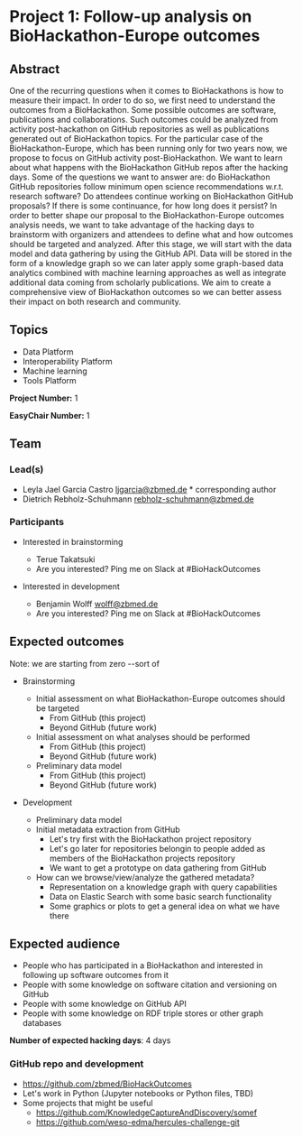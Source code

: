 # Project 1: Follow-up analysis on BioHackathon-Europe outcomes

## Abstract

One of the recurring questions when it comes to BioHackathons is how to measure their impact. In order to do so, we first need to understand the outcomes from a BioHackathon. Some possible outcomes are software, publications and collaborations. Such outcomes could be analyzed from activity post-hackathon on GitHub repositories as well as publications generated out of BioHackathon topics. For the particular case of the BioHackathon-Europe, which has been running only for two years now, we propose to focus on GitHub activity post-BioHackathon. We want to learn about what happens with the BioHackathon GitHub repos after the hacking days. Some of the questions we want to answer are: do BioHackathon GitHub repositories follow minimum open science recommendations w.r.t. research software? Do attendees continue working on BioHackathon GitHub proposals? If there is some continuance, for how long does it persist? In order to better shape our proposal to the BioHackathon-Europe outcomes analysis needs, we want to take advantage of the hacking days to brainstorm with organizers and attendees to define what and how outcomes should be targeted and analyzed. After this stage, we will start with the data model and data gathering by using the GitHub API. Data will be stored in the form of a knowledge graph so we can later apply some graph-based data analytics combined with machine learning approaches as well as integrate additional data coming from scholarly publications. We aim to create a comprehensive view of BioHackathon outcomes so we can better assess their impact on both research and community.

## Topics

* Data Platform
* Interoperability Platform
* Machine learning
* Tools Platform

**Project Number:** 1

**EasyChair Number:** 1

## Team

### Lead(s)

* Leyla Jael Garcia Castro <ljgarcia@zbmed.de> * corresponding author
* Dietrich Rebholz-Schuhmann <rebholz-schuhmann@zbmed.de>

### Participants

* Interested in brainstorming
  * Terue Takatsuki
  * Are you interested? Ping me on Slack at #BioHackOutcomes
  
* Interested in development
  * Benjamin Wolff <wolff@zbmed.de>
  * Are you interested? Ping me on Slack at #BioHackOutcomes

## Expected outcomes 

Note: we are starting from zero --sort of

* Brainstorming
  * Initial assessment on what BioHackathon-Europe outcomes should be targeted
    * From GitHub (this project)
    * Beyond GitHub (future work)
  * Initial assessment on what analyses should be performed
    * From GitHub (this project)
    * Beyond GitHub (future work)
  * Preliminary data model
    * From GitHub (this project)
    * Beyond GitHub (future work)
  
* Development  
  * Preliminary data model
  * Initial metadata extraction from GitHub
    * Let's try first with the BioHackathon project repository 
    * Let's go later for repositories belongin to people added as members of the BioHackathon projects repository
    * We want to get a prototype on data gathering from GitHub
  * How can we browse/view/analyze the gathered metadata?
    * Representation on a knowledge graph with query capabilities
    * Data on Elastic Search with some basic search functionality
    * Some graphics or plots to get a general idea on what we have there

## Expected audience

* People who has participated in a BioHackathon and interested in following up software outcomes from it
* People with some knowledge on software citation and versioning on GitHub
* People with some knowledge on GitHub API
* People with some knowledge on RDF triple stores or other graph databases

**Number of expected hacking days**: 4 days


### GitHub repo and development

* https://github.com/zbmed/BioHackOutcomes
* Let's work in Python (Jupyter notebooks or Python files, TBD)
* Some projects that might be useful
  * https://github.com/KnowledgeCaptureAndDiscovery/somef
  * https://github.com/weso-edma/hercules-challenge-git

